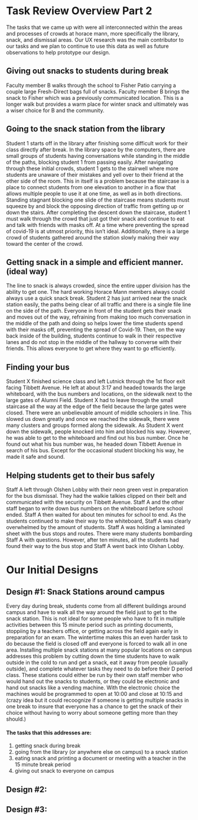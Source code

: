 # Task Review Overview Part 2

The tasks that we came up with were all interconnected within the areas and processes of crowds at horace mann, more specifically the library, snack, and dismissal areas. Our UX research was the main contributor to our tasks and we plan to continue to use this data as well as future observations to help prototype our design.

## Giving out snacks to students during break
Faculty member B walks through the school to Fisher Patio carrying a couple large Fresh-Direct bags full of snacks. Faculty member B brings the snack to Fisher which was a previously communicated location. This is a longer walk but provides a warm place for winter snack and ultimately was a wiser choice for B and the community. 


## Going to the snack station from the library

Student 1 starts off in the library after finishing some difficult work for their class directly after break. In the library space by the computers, there are small groups of students having conversations while standing in the middle of the paths, blocking student 1 from passing easily. After navigating through these initial crowds, student 1 gets to the stairwell where more students are unaware of their mistakes and yell over to their friend at the other side of the room. This in itself is a problem because the staircase is a place to connect students from one elevation to another in a flow that allows multiple people to use it at one time, as well as in both directions. Standing stagnant blocking one slide of the staircase means students must squeeze by and block the opposing direction of traffic from getting up or down the stairs. After completing the descent down the staircase, student 1 must walk through the crowd that just got their snack and continue to eat and talk with friends with masks off. At a time where preventing the spread of covid-19 is at utmost priority, this isn’t ideal. Additionally, there is a large crowd of students gathered around the station slowly making their way toward the center of the crowd.

## Getting snack in a simple and efficient manner. (ideal way)

The line to snack is always crowded, since the entire upper division has the ability to get one. The hard working Horace Mann members always could always use a quick snack break. Student 2 has just arrived near the snack station easily, the paths being clear of all traffic and there is a single file line on the side of the path. Everyone in front of the student gets their snack and moves out of the way, refraining from making too much conversation in the middle of the path and doing so helps lower the time students spend with their masks off, preventing the spread of Covid-19. Then, on the way back inside of the building, students continue to walk in their respective lanes and do not stop in the middle of the hallway to converse with their friends. This allows everyone to get where they want to go efficiently. 

## Finding your bus
Student X finished science class and left Lutnick through the 1st floor exit facing Tibbett Avenue. He left at about 3:17 and headed towards the large whiteboard, with the bus numbers and locations, on the sidewalk next to the large gates of Alumni Field. Student X had to leave through the small staircase all the way at the edge of the field because the large gates were closed. There were an unbelievable amount of middle schoolers in line. This slowed us down greatly and once we reached the sidewalk, there were many clusters and groups formed along the sidewalk. As Student X went down the sidewalk, people knocked into him and blocked his way. However, he was able to get to the whiteboard and find out his bus number. Once he found out what his bus number was, he headed down Tibbett Avenue in search of his bus. Except for the occasional student blocking his way, he made it safe and sound.

## Helping students get to their bus safely
Staff A left through Olshen Lobby with their neon green vest in preparation for the bus dismissal. They had the walkie talkies clipped on their belt and communicated with the security on Tibbett Avenue. Staff A and the other staff began to write down bus numbers on the whiteboard before school ended. Staff A then waited for about ten minutes for school to end. As the students continued to make their way to the whiteboard, Staff A was clearly overwhelmed by the amount of students. Staff A was holding a laminated sheet with the bus stops and routes. There were many students bombarding Staff A with questions. However, after ten minutes, all the students had found their way to the bus stop and Staff A went back into Olshan Lobby.


# Our Initial Designs

## Design #1: Snack Stations around campus

Every day during break, students come from all different buildings around campus and have to walk all the way around the field just to get to the snack station. This is not ideal for some people who have to fit in multiple activities between this 15 minute period such as printing documents, stoppiing by a teachers office, or getting across the field again early in preparation for an exam. The wintertime makes this an even harder task to do because the field is closed off and everyone is forced to walk all in one area. Installing multiple snack stations at many popular locations on campus addresses this problem by cutting down the time students have to walk outside in the cold to run and get a snack, eat it away from people (usually outside), and complete whatever tasks they need to do before their D period class. These stations could either be run by their own staff member who would hand out the snacks to students, or they could be electronic and hand out snacks like a vending machine. With the electronic choice the machines would be programmed to open at 10:00 and close at 10:15 and (crazy idea but it could recoognize if someone is getting multiple snacks in one break to insure that everyone has a chance to get the snack of their choice without having to worry about someone getting more than they should.)
#### The tasks that this addresses are:
1. getting snack during break
2. going from the library (or anywhere else on campus) to a snack station
3. eating snack and printing a document or meeting with a teacher in the 15 minute break period
4. giving out snack to everyone on campus



## Design #2: 




## Design #3:
